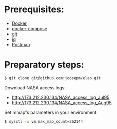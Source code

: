 # Prerequisites:
* [Docker](https://store.docker.com/search?type=edition&offering=community)
* [docker-compose](https://docs.docker.com/compose/install/)
* [git](https://git-scm.com/downloads)
* [jq](https://stedolan.github.io/jq/download/)
* [Postman](https://www.getpostman.com/apps)

# Preparatory steps:
```bash
$ git clone git@github.com:joosepm/elab.git
```

Download NASA access logs:
* http://173.212.230.134/NASA_access_log_Jul95
* http://173.212.230.134/NASA_access_log_Aug95

Set mmapfs parameters in your environment:
``` bash
$ sysctl -w vm.max_map_count=262144
```
